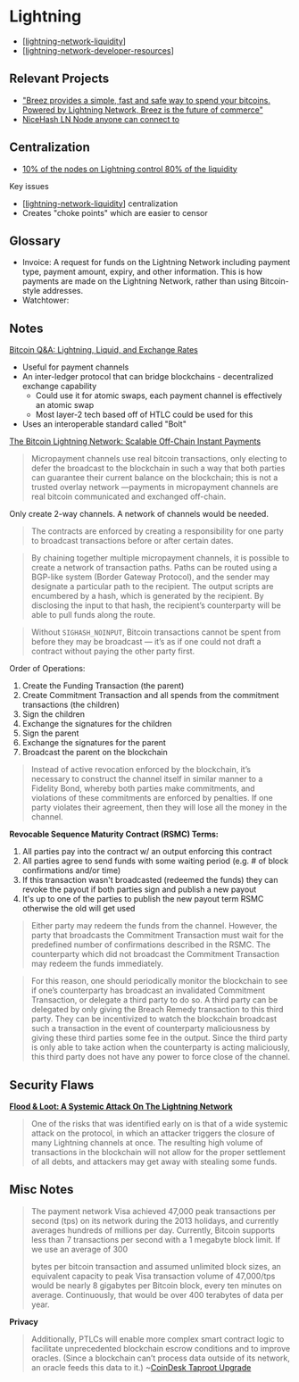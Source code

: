 # Lightning

- [[lightning-network-liquidity]]
- [[lightning-network-developer-resources]]

## Relevant Projects

* ["Breez provides a simple, fast and safe way to spend your bitcoins. Powered by Lightning Network, Breez is the future of commerce"](https://github.com/breez?type=source)
* [NiceHash LN Node anyone can connect to](https://www.nicehash.com/nicehash-lightning-network-node)

## Centralization

* [10% of the nodes on Lightning control 80% of the liquidity](https://arxiv.org/pdf/2002.02819.pdf)

Key issues

* [[lightning-network-liquidity]] centralization
* Creates "choke points" which are easier to censor

## Glossary

* Invoice: A request for funds on the Lightning Network including payment type, payment amount, expiry, and other information. This is how payments are made on the Lightning Network, rather than using Bitcoin-style addresses.
* Watchtower:

## Notes

[Bitcoin Q&A: Lightning, Liquid, and Exchange Rates](https://www.youtube.com/watch?v=aM-3dC6dv_o)

* Useful for payment channels
* An inter-ledger protocol that can bridge blockchains - decentralized exchange capability
  * Could use it for atomic swaps, each payment channel is effectively an atomic swap
  * Most layer-2 tech based off of HTLC could be used for this
* Uses an interoperable standard called "Bolt"

[The Bitcoin Lightning Network: Scalable Off-Chain Instant Payments](http://lightning.network/lightning-network-paper.pdf)

>Micropayment channels use real bitcoin transactions, only electing to defer the broadcast to the blockchain in such a way that both parties can guarantee their current balance on the blockchain; this is not a trusted overlay network —payments in micropayment channels are real bitcoin communicated and exchanged off-chain.

Only create 2-way channels. A network of channels would be needed.

>The contracts are enforced by creating a responsibility for one party to broadcast transactions before or after certain dates.

>By chaining together multiple micropayment channels, it is possible to create a network of transaction paths. Paths can be routed using a BGP-like system (Border Gateway Protocol), and the sender may designate a particular path to the recipient. The output scripts are encumbered by a hash, which is generated by the recipient. By disclosing the input to that hash, the recipient’s counterparty will be able to pull funds along the route.

>Without `SIGHASH_NOINPUT`, Bitcoin transactions cannot be spent from before they may be broadcast — it’s as if one could not draft a contract without paying the other party first.

Order of Operations:

1. Create the Funding Transaction (the parent)
2. Create Commitment Transaction and all spends from the commitment transactions (the children)
3. Sign the children
4. Exchange the signatures for the children
5. Sign the parent
6. Exchange the signatures for the parent
7. Broadcast the parent on the blockchain

>Instead of active revocation enforced by the blockchain, it’s necessary to construct the channel itself in similar manner to a Fidelity Bond, whereby both parties make commitments, and violations of these commitments are enforced by penalties. If one party violates their agreement, then they will lose all the money in the channel.

**Revocable Sequence Maturity Contract (RSMC) Terms:**

1. All parties pay into the contract w/ an output enforcing this contract
2. All parties agree to send funds with some waiting period (e.g. # of block confirmations and/or time)
3. If this transaction wasn't broadcasted (redeemed the funds) they can revoke the payout if both parties sign and publish a new payout
4. It's up to one of the parties to publish the new payout term RSMC otherwise the old will get used

>Either party may redeem the funds from the channel. However, the party that broadcasts the Commitment Transaction must wait for the predefined number of confirmations described in the RSMC. The counterparty which did not broadcast the Commitment Transaction may redeem the funds immediately.

>For this reason, one should periodically monitor the blockchain to see if one’s counterparty has broadcast an invalidated Commitment Transaction, or delegate a third party to do so. A third party can be delegated by only giving the Breach Remedy transaction to this third party. They can be incentivized to watch the blockchain broadcast such a transaction in the event of counterparty maliciousness by giving these third parties some fee in the output. Since the third party is only able to take action when the counterparty is acting maliciously, this third party does not have any power to force close of the channel.

## Security Flaws

**[Flood & Loot: A Systemic Attack On The Lightning Network](https://arxiv.org/pdf/2006.08513.pdf)**

>One of the risks that was identified early on is that of a wide systemic attack on the protocol, in which an attacker triggers the closure of many Lightning channels at once. The resulting high volume of transactions in the blockchain will not allow for the proper settlement of all debts, and attackers may get away with stealing some funds.

## Misc Notes

>The payment network Visa achieved 47,000 peak transactions per second (tps) on its network during the 2013 holidays, and currently averages hundreds of millions per day. Currently, Bitcoin supports less than 7 transactions per second with a 1 megabyte block limit. If we use an average of 300
>
>bytes per bitcoin transaction and assumed unlimited block sizes, an equivalent capacity to peak Visa transaction volume of 47,000/tps would be nearly 8 gigabytes per Bitcoin block, every ten minutes on average. Continuously, that would be over 400 terabytes of data per year.

**Privacy**

>Additionally, PTLCs will enable more complex smart contract logic to facilitate unprecedented blockchain escrow conditions and to improve oracles. (Since a blockchain can’t process data outside of its network, an oracle feeds this data to it.) ~[CoinDesk Taproot Upgrade](https://www.coindesk.com/taproot-bitcoin-upgrade-improve-technology-software)

[//begin]: # "Autogenerated link references for markdown compatibility"
[lightning-network-liquidity]: lightning-network-liquidity "Lightning Network Liquidity"
[lightning-network-developer-resources]: lightning-network-developer-resources "Lightning Network Developer Resources"
[//end]: # "Autogenerated link references"
